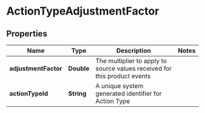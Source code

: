 

# ActionTypeAdjustmentFactor


## Properties

Name | Type | Description | Notes
------------ | ------------- | ------------- | -------------
**adjustmentFactor** | **Double** | The multiplier to apply to source values received for this product events | 
**actionTypeId** | **String** | A unique system generated identifier for Action Type | 




